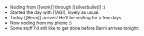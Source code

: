 - Noding from [[work]] through [[silverbullet]] :)
- Started the day with [[AG]], lovely as usual.
- Today [[Berni]] arrives! He'll be visiting for a few days.
- Now noding from my phone :)
- Some stuff I'd still like to get done before Berni arrives tonight:
  